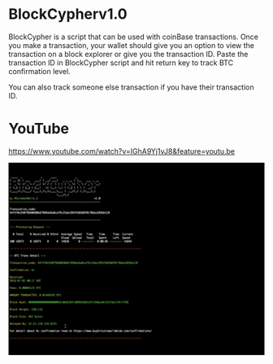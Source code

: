 # BlockCypherv1.0
BlockCypher is a script that can be used with coinBase transactions. Once you make a transaction, your wallet should give you an option to view the transaction on a block explorer or give you the transaction ID. Paste the transaction ID in BlockCypher script and hit return key to track BTC confirmation level.

You can also track someone else transaction if you have their transaction ID.

# YouTube
https://www.youtube.com/watch?v=IGhA9Yj1vJ8&feature=youtu.be

![BlockCypher](/D1DF02CA-5EC2-49F6-ACEA-E29722727633.png?raw=true "BlockCypher" )
